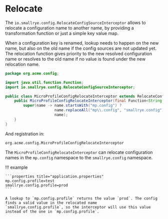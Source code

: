 # Relocate

The `io.smallrye.config.RelocateConfigSourceInterceptor` allows to relocate a configuration name to another name, by 
providing a transformation function or just a simple key value map.

When a configuration key is renamed, lookup needs to happen on the new name, but also on the old name if the
config sources are not updated yet. The relocation function gives priority to the new resolved configuration name or
resolves to the old name if no value is found under the new relocation name.

```java
package org.acme.config;

import java.util.function.Function;
import io.smallrye.config.RelocateConfigSourceInterceptor;

public class MicroProfileConfigRelocateInterceptor extends RelocateConfigSourceInterceptor {
    public MicroProfileConfigRelocateInterceptor(final Function<String, String> mapping) {
        super(name -> name.startsWith("mp.config") ?
                      name.replaceAll("mp\\.config", "smallrye.config") :
                      name);
    }
}
```

And registration in:

```properties title="META-INF/services/io.smallrye.config.ConfigSourceInterceptor"
org.acme.config.MicroProfileConfigRelocateInterceptor
```

The `MicroProfileConfigRelocateInterceptor` can relocate configuration names in the `mp.config` namespace
to the `smallrye.config` namespace.

!!! example

    ```properties title="application.properties"
    mp.config.profile=test
    smallrye.config.profile=prod
    ```
    
    A lookup to `mp.config.profile` returns the value `prod`. The config finds a valid value in the relocated name 
    `smallrye.config.profile`, so the interceptor will use this value instead of the one in `mp.config.profile`.
